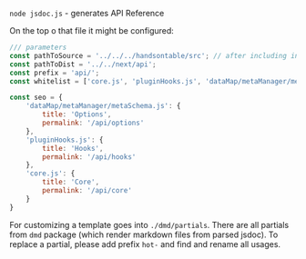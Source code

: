 `node jsdoc.js` - generates API Reference

On the top o that file it might be configured:

```js
/// parameters
const pathToSource = '../../../handsontable/src'; // after including in monorepo `../../../src`
const pathToDist = '../../next/api';
const prefix = 'api/';
const whitelist = ['core.js', 'pluginHooks.js', 'dataMap/metaManager/metaSchema.js'];

const seo = {
    'dataMap/metaManager/metaSchema.js': {
        title: 'Options',
        permalink: '/api/options'
    },
    'pluginHooks.js': {
        title: 'Hooks',
        permalink: '/api/hooks'
    },
    'core.js': {
        title: 'Core',
        permalink: '/api/core'
    }
}
```

For customizing a template goes into `./dmd/partials`. There are all partials from `dmd` package (which render markdown files from parsed jsdoc). To replace a partial, please add prefix `hot-` and find and rename all usages.